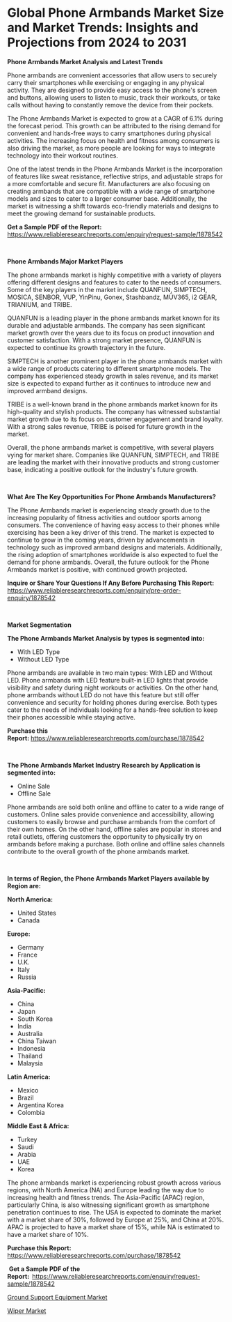 <p><h1>Global Phone Armbands Market Size and Market Trends: Insights and Projections from 2024 to 2031</h1></p><p><strong>Phone Armbands Market Analysis and Latest Trends</strong></p>
<p><p>Phone armbands are convenient accessories that allow users to securely carry their smartphones while exercising or engaging in any physical activity. They are designed to provide easy access to the phone's screen and buttons, allowing users to listen to music, track their workouts, or take calls without having to constantly remove the device from their pockets.</p><p>The Phone Armbands Market is expected to grow at a CAGR of 6.1% during the forecast period. This growth can be attributed to the rising demand for convenient and hands-free ways to carry smartphones during physical activities. The increasing focus on health and fitness among consumers is also driving the market, as more people are looking for ways to integrate technology into their workout routines.</p><p>One of the latest trends in the Phone Armbands Market is the incorporation of features like sweat resistance, reflective strips, and adjustable straps for a more comfortable and secure fit. Manufacturers are also focusing on creating armbands that are compatible with a wide range of smartphone models and sizes to cater to a larger consumer base. Additionally, the market is witnessing a shift towards eco-friendly materials and designs to meet the growing demand for sustainable products.</p></p>
<p><strong>Get a Sample PDF of the Report:&nbsp;</strong> <a href="https://www.reliableresearchreports.com/enquiry/request-sample/1878542">https://www.reliableresearchreports.com/enquiry/request-sample/1878542</a></p>
<p>&nbsp;</p>
<p><strong>Phone Armbands Major Market Players</strong></p>
<p><p>The phone armbands market is highly competitive with a variety of players offering different designs and features to cater to the needs of consumers. Some of the key players in the market include QUANFUN, SIMPTECH, MOSICA, SENBOR, VUP, YinPinu, Gonex, Stashbandz, MÜV365, i2 GEAR, TRIANIUM, and TRIBE.</p><p>QUANFUN is a leading player in the phone armbands market known for its durable and adjustable armbands. The company has seen significant market growth over the years due to its focus on product innovation and customer satisfaction. With a strong market presence, QUANFUN is expected to continue its growth trajectory in the future.</p><p>SIMPTECH is another prominent player in the phone armbands market with a wide range of products catering to different smartphone models. The company has experienced steady growth in sales revenue, and its market size is expected to expand further as it continues to introduce new and improved armband designs.</p><p>TRIBE is a well-known brand in the phone armbands market known for its high-quality and stylish products. The company has witnessed substantial market growth due to its focus on customer engagement and brand loyalty. With a strong sales revenue, TRIBE is poised for future growth in the market.</p><p>Overall, the phone armbands market is competitive, with several players vying for market share. Companies like QUANFUN, SIMPTECH, and TRIBE are leading the market with their innovative products and strong customer base, indicating a positive outlook for the industry's future growth.</p></p>
<p>&nbsp;</p>
<p><strong>What Are The Key Opportunities For Phone Armbands Manufacturers?</strong></p>
<p><p>The Phone Armbands market is experiencing steady growth due to the increasing popularity of fitness activities and outdoor sports among consumers. The convenience of having easy access to their phones while exercising has been a key driver of this trend. The market is expected to continue to grow in the coming years, driven by advancements in technology such as improved armband designs and materials. Additionally, the rising adoption of smartphones worldwide is also expected to fuel the demand for phone armbands. Overall, the future outlook for the Phone Armbands market is positive, with continued growth projected.</p></p>
<p><strong>Inquire or Share Your Questions If Any Before Purchasing This Report:</strong> <a href="https://www.reliableresearchreports.com/enquiry/pre-order-enquiry/1878542">https://www.reliableresearchreports.com/enquiry/pre-order-enquiry/1878542</a></p>
<p>&nbsp;</p>
<p><strong>Market Segmentation</strong></p>
<p><strong>The Phone Armbands Market Analysis by types is segmented into:</strong></p>
<p><ul><li>With LED Type</li><li>Without LED Type</li></ul></p>
<p><p>Phone armbands are available in two main types: With LED and Without LED. Phone armbands with LED feature built-in LED lights that provide visibility and safety during night workouts or activities. On the other hand, phone armbands without LED do not have this feature but still offer convenience and security for holding phones during exercise. Both types cater to the needs of individuals looking for a hands-free solution to keep their phones accessible while staying active.</p></p>
<p><strong>Purchase this Report:&nbsp;</strong><a href="https://www.reliableresearchreports.com/purchase/1878542">https://www.reliableresearchreports.com/purchase/1878542</a></p>
<p>&nbsp;</p>
<p><strong>The Phone Armbands Market Industry Research by Application is segmented into:</strong></p>
<p><ul><li>Online Sale</li><li>Offline Sale</li></ul></p>
<p><p>Phone armbands are sold both online and offline to cater to a wide range of customers. Online sales provide convenience and accessibility, allowing customers to easily browse and purchase armbands from the comfort of their own homes. On the other hand, offline sales are popular in stores and retail outlets, offering customers the opportunity to physically try on armbands before making a purchase. Both online and offline sales channels contribute to the overall growth of the phone armbands market.</p></p>
<p>&nbsp;</p>
<p><strong>In terms of Region, the Phone Armbands Market Players available by Region are:</strong></p>
<p>
    <p> <strong> North America: </strong>
        <ul>
            <li>United States</li>
            <li>Canada</li>
        </ul>
        </p> 
    <p> <strong> Europe: </strong>
        <ul>
            <li>Germany</li>
            <li>France</li>
            <li>U.K.</li>
            <li>Italy</li>
            <li>Russia</li>
        </ul>
        </p> 
    <p> <strong> Asia-Pacific: </strong>
        <ul>
            <li>China</li>
            <li>Japan</li>
            <li>South Korea</li>
            <li>India</li>
            <li>Australia</li>
            <li>China Taiwan</li>
            <li>Indonesia</li>
            <li>Thailand</li>
            <li>Malaysia</li>
        </ul>
        </p> 
    <p> <strong> Latin America: </strong>
        <ul>
            <li>Mexico</li>
            <li>Brazil</li>
            <li>Argentina Korea</li>
            <li>Colombia</li>
        </ul>
        </p> 
    <p> <strong> Middle East & Africa: </strong>
        <ul>
            <li>Turkey</li>
            <li>Saudi</li>
            <li>Arabia</li>
            <li>UAE</li>
            <li>Korea</li>
        </ul>
    </p>
    </p>
<p><p>The phone armbands market is experiencing robust growth across various regions, with North America (NA) and Europe leading the way due to increasing health and fitness trends. The Asia-Pacific (APAC) region, particularly China, is also witnessing significant growth as smartphone penetration continues to rise. The USA is expected to dominate the market with a market share of 30%, followed by Europe at 25%, and China at 20%. APAC is projected to have a market share of 15%, while NA is estimated to have a market share of 10%.</p></p>
<p><strong>Purchase this Report: </strong><a href="https://www.reliableresearchreports.com/purchase/1878542">https://www.reliableresearchreports.com/purchase/1878542</a></p>
<p>&nbsp;<strong>Get a Sample PDF of the Report:&nbsp;&nbsp;</strong><a href="https://www.reliableresearchreports.com/enquiry/request-sample/1878542">https://www.reliableresearchreports.com/enquiry/request-sample/1878542</a></p>
<p><strong></strong></p>
<p><p><a href="https://glittery-fuchsia-86a.notion.site/Ground-Support-Equipment-Market-Size-Growth-and-Forecast-from-2024-2031-b5a3103619724c699875530d5a6665e6">Ground Support Equipment Market</a></p><p><a href="https://acidic-farm-354.notion.site/Wiper-Market-Research-Report-Forecasted-for-Period-from-2024-2031-by-Market-Type-Market-Applicat-1d117a4c36f745ea91313e61984ac201">Wiper Market</a></p></p>